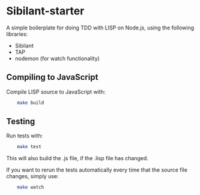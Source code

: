 # Sibilant-starter
A simple boilerplate for doing TDD with LISP on Node.js, using the following libraries:

* Sibilant
* TAP
* nodemon (for watch functionality)

## Compiling to JavaScript
Compile LISP source to JavaScript with:
```bash
    make build
```

## Testing
Run tests with:
```bash
    make test
```
This will also build the .js file, if the .lisp file has changed.

If you want to rerun the tests automatically every time that the source file changes, simply use:
```bash
    make watch
```


